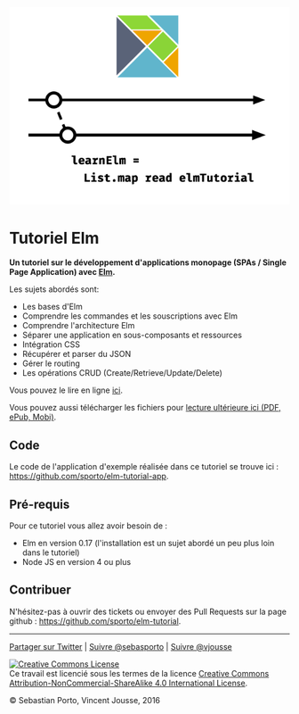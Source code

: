 
![Logo](logo.png)
# Tutoriel Elm

__Un tutoriel sur le développement d'applications monopage (SPAs / Single Page Application) avec [Elm](http://elm-lang.org/).__


Les sujets abordés sont:

- Les bases d'Elm
- Comprendre les commandes et les souscriptions avec Elm
- Comprendre l'architecture Elm
- Séparer une application en sous-composants et ressources
- Intégration CSS
- Récupérer et parser du JSON
- Gérer le routing
- Les opérations CRUD (Create/Retrieve/Update/Delete)

Vous pouvez le lire en ligne [ici](http://www.elm-tutorial.org/).

Vous pouvez aussi télécharger les fichiers pour [lecture ultérieure ici (PDF, ePub, Mobi)](https://www.gitbook.com/book/sporto/elm-tutorial/details).

## Code

Le code de l'application d'exemple réalisée dans ce tutoriel se trouve ici : <https://github.com/sporto/elm-tutorial-app>.

## Pré-requis

Pour ce tutoriel vous allez avoir besoin de :

- Elm en version 0.17 (l'installation est un sujet abordé un peu plus loin dans le tutoriel)
- Node JS en version 4 ou plus

## Contribuer

N'hésitez-pas à ouvrir des tickets ou envoyer des Pull Requests sur la page github : <https://github.com/sporto/elm-tutorial>.

---

[Partager sur Twitter](https://twitter.com/intent/tweet?&text=Elm%20Tutorial&url=http%3A%2F%2Fwww.elm-tutorial.org&via=vjousse) | [Suivre @sebasporto](https://twitter.com/intent/user?screen_name=sebasporto) | [Suivre @vjousse](https://twitter.com/intent/user?screen_name=vjousse)


<a rel="license" href="http://creativecommons.org/licenses/by-nc-sa/4.0/"><img alt="Creative Commons License" style="border-width:0" src="https://i.creativecommons.org/l/by-nc-sa/4.0/88x31.png" /></a><br />Ce travail est licencié sous les termes de la licence <a rel="license" href="http://creativecommons.org/licenses/by-nc-sa/4.0/">Creative Commons Attribution-NonCommercial-ShareAlike 4.0 International License</a>.

© Sebastian Porto, Vincent Jousse, 2016
